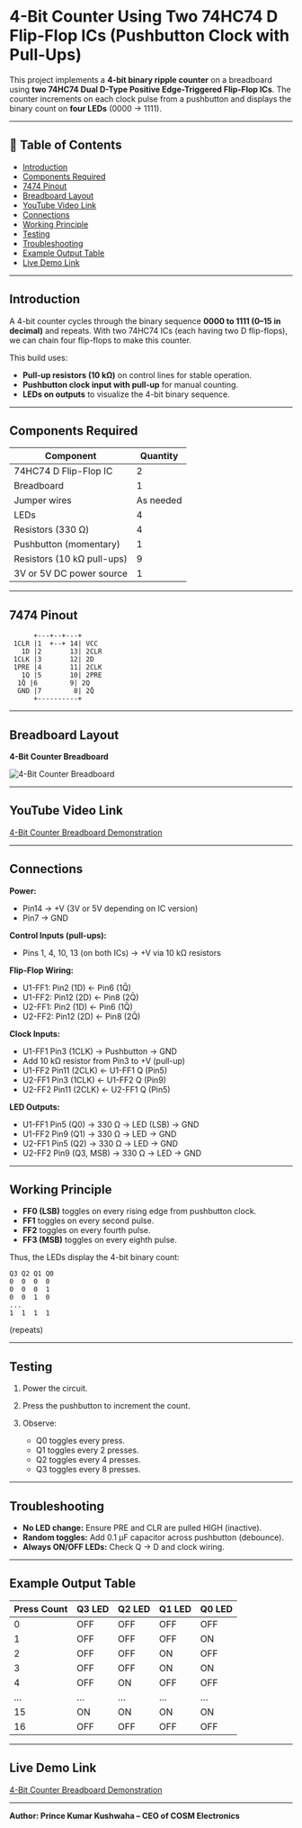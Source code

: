 # 4-Bit Counter Using Two 74HC74 D Flip-Flop ICs (Pushbutton Clock with Pull-Ups)

This project implements a **4-bit binary ripple counter** on a breadboard using **two 74HC74 Dual D-Type Positive Edge-Triggered Flip-Flop ICs**.
The counter increments on each clock pulse from a pushbutton and displays the binary count on **four LEDs** (0000 → 1111).

---

## 📜 Table of Contents
- [Introduction](#introduction)
- [Components Required](#components-required)
- [7474 Pinout](#7474-pinout)
- [Breadboard Layout](#breadboard-layout)
- [YouTube Video Link](#youtube-video-link)
- [Connections](#connections)
- [Working Principle](#working-principle)
- [Testing](#testing)
- [Troubleshooting](#troubleshooting)
- [Example Output Table](#example-output-table)
- [Live Demo Link](#live-demo-link)

---

## Introduction

A 4-bit counter cycles through the binary sequence **0000 to 1111 (0–15 in decimal)** and repeats.
With two 74HC74 ICs (each having two D flip-flops), we can chain four flip-flops to make this counter.

This build uses:

* **Pull-up resistors (10 kΩ)** on control lines for stable operation.
* **Pushbutton clock input with pull-up** for manual counting.
* **LEDs on outputs** to visualize the 4-bit binary sequence.

---

## Components Required

| Component                  | Quantity  |
| -------------------------- | --------- |
| 74HC74 D Flip-Flop IC      | 2         |
| Breadboard                 | 1         |
| Jumper wires               | As needed |
| LEDs                       | 4         |
| Resistors (330 Ω)          | 4         |
| Pushbutton (momentary)     | 1         |
| Resistors (10 kΩ pull-ups) | 9         |
| 3V or 5V DC power source   | 1         |

---

## 7474 Pinout

```
      +---+--+---+  
 1CLR |1  +--+ 14| VCC  
   1D |2       13| 2CLR  
 1CLK |3       12| 2D  
 1PRE |4       11| 2CLK  
   1Q |5       10| 2PRE  
  1Q̄ |6        9| 2Q  
  GND |7        8| 2Q̄  
      +----------+  
```

---

## Breadboard Layout

**4-Bit Counter Breadboard**

![4-Bit Counter Breadboard](circuit_diagram.png)

---

## YouTube Video Link

[4-Bit Counter Breadboard Demonstration](#)

---

## Connections

**Power:**

* Pin14 → +V (3V or 5V depending on IC version)
* Pin7 → GND

**Control Inputs (pull-ups):**

* Pins 1, 4, 10, 13 (on both ICs) → +V via 10 kΩ resistors

**Flip-Flop Wiring:**

* U1-FF1: Pin2 (1D) ← Pin6 (1Q̄)
* U1-FF2: Pin12 (2D) ← Pin8 (2Q̄)
* U2-FF1: Pin2 (1D) ← Pin6 (1Q̄)
* U2-FF2: Pin12 (2D) ← Pin8 (2Q̄)

**Clock Inputs:**

* U1-FF1 Pin3 (1CLK) → Pushbutton → GND
* Add 10 kΩ resistor from Pin3 to +V (pull-up)
* U1-FF2 Pin11 (2CLK) ← U1-FF1 Q (Pin5)
* U2-FF1 Pin3 (1CLK) ← U1-FF2 Q (Pin9)
* U2-FF2 Pin11 (2CLK) ← U2-FF1 Q (Pin5)

**LED Outputs:**

* U1-FF1 Pin5 (Q0) → 330 Ω → LED (LSB) → GND
* U1-FF2 Pin9 (Q1) → 330 Ω → LED → GND
* U2-FF1 Pin5 (Q2) → 330 Ω → LED → GND
* U2-FF2 Pin9 (Q3, MSB) → 330 Ω → LED → GND

---

## Working Principle

* **FF0 (LSB)** toggles on every rising edge from pushbutton clock.
* **FF1** toggles on every second pulse.
* **FF2** toggles on every fourth pulse.
* **FF3 (MSB)** toggles on every eighth pulse.

Thus, the LEDs display the 4-bit binary count:

```
Q3 Q2 Q1 Q0
0  0  0  0
0  0  0  1
0  0  1  0
...
1  1  1  1
```

(repeats)

---

## Testing

1. Power the circuit.
2. Press the pushbutton to increment the count.
3. Observe:

   * Q0 toggles every press.
   * Q1 toggles every 2 presses.
   * Q2 toggles every 4 presses.
   * Q3 toggles every 8 presses.

---

## Troubleshooting

* **No LED change:** Ensure PRE and CLR are pulled HIGH (inactive).
* **Random toggles:** Add 0.1 µF capacitor across pushbutton (debounce).
* **Always ON/OFF LEDs:** Check Q → D and clock wiring.

---

## Example Output Table

| Press Count | Q3 LED | Q2 LED | Q1 LED | Q0 LED |
| ----------- | ------ | ------ | ------ | ------ |
| 0           | OFF    | OFF    | OFF    | OFF    |
| 1           | OFF    | OFF    | OFF    | ON     |
| 2           | OFF    | OFF    | ON     | OFF    |
| 3           | OFF    | OFF    | ON     | ON     |
| 4           | OFF    | ON     | OFF    | OFF    |
| …           | …      | …      | …      | …      |
| 15          | ON     | ON     | ON     | ON     |
| 16          | OFF    | OFF    | OFF    | OFF    |

---

## Live Demo Link

[4-Bit Counter Breadboard Demonstration](https://www.tinkercad.com/things/0uZp85dLDtB-4-bit-counter-using-74hc74-d-flip-flop)

---

**Author: Prince Kumar Kushwaha – CEO of COSM Electronics**

